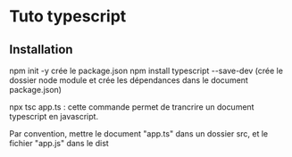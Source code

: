 # Tuto typescript

## Installation
npm init -y
crée le package.json
npm install typescript --save-dev (crée le dossier node module et crée les dépendances dans le document package.json)

npx tsc app.ts : cette commande permet de trancrire un document typescript en javascript. 

Par convention, mettre le document "app.ts" dans un dossier src, et le fichier "app.js" dans le dist